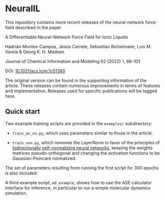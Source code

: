# NeuralIL

This repository contains more recent releases of the neural-network force field described in the paper

A Differentiable Neural-Network Force Field for Ionic Liquids

Hadrián Montes-Campos, Jesús Carrete, Sebastian Bichelmaier, Luis M. Varela & Georg K. H. Madsen

Journal of Chemical Information and Modeling 62 (2022) 1, 88–101

DOI: [10.1021/acs.jcim.1c01380](https://doi.org/10.1021/acs.jcim.1c01380)

The original version can be found in the supporting information of the article. These releases contain numerous improvements in terms of features and implementation. Releases used for specific publications will be tagged here.

## Quick start

Two example training scripts are provided in the `examples/` subdirectory:

- `train_an_nn.py`, which uses parameters similar to those in the article.

- `train_snn.py`, which removes the LayerNorm in favor of the principles of  [bidirectionally self-normalizing neural networks](https://arxiv.org/abs/2006.12169), keeping the weights matrices pseudo-orthogonal and changing the activation functions to be Gaussian-Poincaré normalized.

The set of parameters resulting from running the first script for 300 epochs is also included.

A third example script, `md_example`, shows how to use the ASE calculator interface for inference, in particular to run a simple molecular dynamics simulation.
